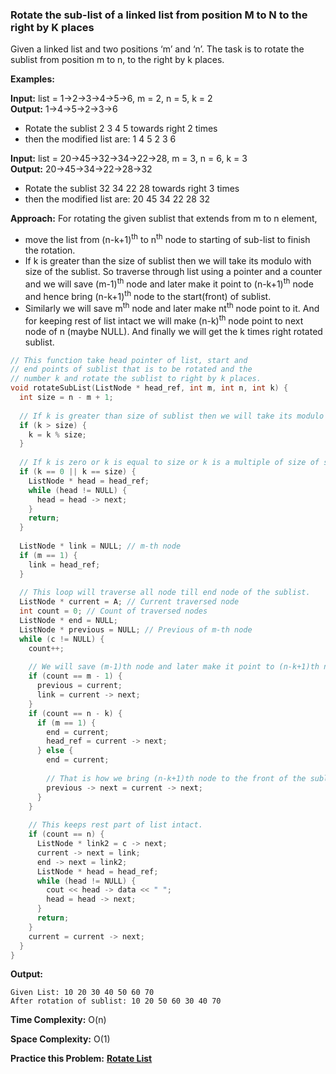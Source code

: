 ### Rotate the sub-list of a linked list from position M to N to the right by K places
 
Given a linked list and two positions ‘m’ and ‘n’. The task is to rotate the sublist from position m to n, to the right by k places.
 
**Examples:**
 
**Input:**  list = 1->2->3->4->5->6, m = 2, n = 5, k = 2  
**Output:**  1->4->5->2->3->6  
* Rotate the sublist 2 3 4 5 towards right 2 times  
* then the modified list are: 1 4 5 2 3 6
 
**Input:**  list = 20->45->32->34->22->28, m = 3, n = 6, k = 3  
**Output:**  20->45->34->22->28->32  
* Rotate the sublist 32 34 22 28 towards right 3 times  
* then the modified list are: 20 45 34 22 28 32
 
**Approach:**  For rotating the given sublist that extends from m to n element,
*  move the list from (n-k+1)<sup>th</sup>  to n<sup>th</sup>  node to starting of sub-list to finish the rotation.
* If k is greater than the size of sublist then we will take its modulo with size of the sublist. So traverse through list using a pointer and a counter and we will save (m-1)<sup>th</sup> node and later make it point to (n-k+1)<sup>th</sup>  node and hence bring (n-k+1)<sup>th</sup> node to the start(front) of sublist.  
* Similarly we will save m<sup>th</sup> node and later make nt<sup>th</sup> node point to it. And for keeping rest of list intact we will make (n-k)<sup>th</sup> node point to next node of n (maybe NULL). And finally we will get the k times right rotated sublist.
```c++
// This function take head pointer of list, start and 
// end points of sublist that is to be rotated and the 
// number k and rotate the sublist to right by k places. 
void rotateSubList(ListNode * head_ref, int m, int n, int k) {
  int size = n - m + 1;
 
  // If k is greater than size of sublist then we will take its modulo with size of sublist 
  if (k > size) {
    k = k % size;
  }
 
  // If k is zero or k is equal to size or k is a multiple of size of sublist then list remains intact 
  if (k == 0 || k == size) {
    ListNode * head = head_ref;
    while (head != NULL) {
      head = head -> next;
    }
    return;
  }
 
  ListNode * link = NULL; // m-th node 
  if (m == 1) {
    link = head_ref;
  }
 
  // This loop will traverse all node till end node of the sublist.     
  ListNode * current = A; // Current traversed node 
  int count = 0; // Count of traversed nodes 
  ListNode * end = NULL;
  ListNode * previous = NULL; // Previous of m-th node 
  while (c != NULL) {
    count++;
 
    // We will save (m-1)th node and later make it point to (n-k+1)th node 
    if (count == m - 1) {
      previous = current;
      link = current -> next;
    }
    if (count == n - k) {
      if (m == 1) {
        end = current;
        head_ref = current -> next;
      } else {
        end = current;
 
        // That is how we bring (n-k+1)th node to the front of the sublist. 
        previous -> next = current -> next;
      }
    }
 
    // This keeps rest part of list intact. 
    if (count == n) {
      ListNode * link2 = c -> next;
      current -> next = link;
      end -> next = link2;
      ListNode * head = head_ref;
      while (head != NULL) {
        cout << head -> data << " ";
        head = head -> next;
      }
      return;
    }
    current = current -> next;
  }
}
```
 
**Output:**
```
Given List: 10 20 30 40 50 60 70 
After rotation of sublist: 10 20 50 60 30 40 70
```
 
**Time Complexity:** O(n)
 
**Space Complexity:**  O(1)
 
**Practice this Problem:** [**Rotate List**](https://leetcode.com/problems/rotate-list/)
